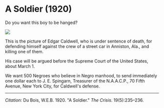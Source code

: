 <!--
title:   A Soldier
author:  Du Bois, W.E.B.
journal: The Crisis
year:    1920
volume:  19
issue:   5
pages:   235-236
-->
# A Soldier (1920)
Do you want this boy to be hanged?

![](../../../Images/caldwell.jpg) 

This is the picture of Edgar Caldwell, who is under sentence of death, for defending himself against the crew of a street car in Anniston, Ala., and killing one of them.

His case will be argued before the Supreme Court of the United States, about March 1.

We want 500 Negroes who believe in Negro manhood, to send immediately one dollar each to J. E. Spingarn, Treasurer of the N.A.A.C.P., 70 Fifth Avenue, New York City, for Caldwell's defense.

 ______________
*Citation:* Du Bois, W.E.B. 1920. "A Soldier." *The Crisis*. 19(5):235&ndash;236.